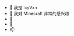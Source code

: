 - 👋 我是 IcyVxn
- 👀 我对 MInecraft 非常的感兴趣
- 🌱 
- 💞️ 
- 📫 

<!---
IcyVxn/IcyVxn is a ✨ special ✨ repository because its `README.md` (this file) appears on your GitHub profile.
You can click the Preview link to take a look at your changes.
--->
